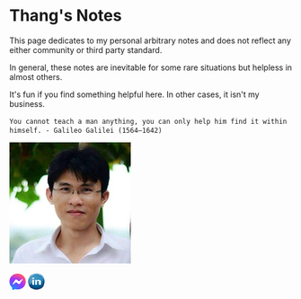 # Thang's Notes


This page dedicates to my personal arbitrary notes and does not reflect any either community or third party standard. 

In general, these notes are inevitable for some rare situations but helpless in almost others. 

It's fun if you find something helpful here. In other cases, it isn't my business.

```note
You cannot teach a man anything, you can only help him find it within himself. - Galileo Galilei (1564–1642)
```


![my_piture](./assets/images/my_picture3x3.jpg)

[![pic](./assets/images/messenger_icon.png)](https://www.facebook.com/thangckt111) 
[![pic](./assets/images/linkedin_icon.jpg)](https://www.linkedin.com/in/thang-nguyen-5b458a218/)
